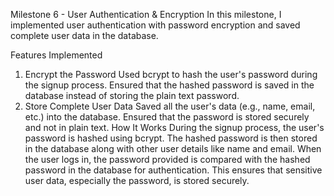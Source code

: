 Milestone 6 - User Authentication & Encryption
In this milestone, I implemented user authentication with password encryption and saved complete user data in the database.


Features Implemented
1. Encrypt the Password
Used bcrypt to hash the user's password during the signup process.
Ensured that the hashed password is saved in the database instead of storing the plain text password.
2.  Store Complete User Data
Saved all the user's data (e.g., name, email, etc.) into the database.
Ensured that the password is stored securely and not in plain text.
How It Works
During the signup process, the user's password is hashed using bcrypt.
The hashed password is then stored in the database along with other user details like name and email.
When the user logs in, the password provided is compared with the hashed password in the database for authentication.
This ensures that sensitive user data, especially the password, is stored securely.
